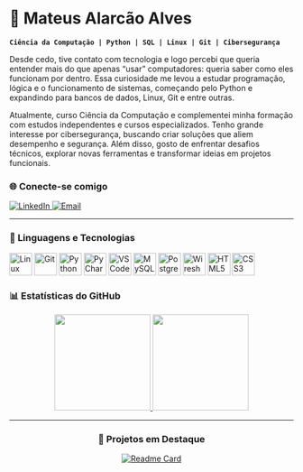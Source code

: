 # 🤖 Mateus Alarcão Alves

**`Ciência da Computação | Python | SQL | Linux | Git | Cibersegurança`**

Desde cedo, tive contato com tecnologia e logo percebi que queria entender mais do que apenas “usar” computadores: queria saber como eles funcionam por dentro. Essa curiosidade me levou a estudar programação, lógica e o funcionamento de sistemas, começando pelo Python e expandindo para bancos de dados, Linux, Git e entre outras.

Atualmente, curso Ciência da Computação e complementei minha formação com estudos independentes e cursos especializados. Tenho grande interesse por cibersegurança, buscando criar soluções que aliem desempenho e segurança. Além disso, gosto de enfrentar desafios técnicos, explorar novas ferramentas e transformar ideias em projetos funcionais.


### 🌐 Conecte-se comigo


<p align="left">
  <a href="https://www.linkedin.com/in/alarcao-alves10/" target="_blank">
    <img src="https://img.shields.io/badge/LinkedIn-0A66C2?style=for-the-badge&logo=linkedin&logoColor=white&logoWidth=40" alt="LinkedIn"/>
  </a>
  <a href="mailto:mateusalves0754@gmail.com" target="_blank">
    <img src="https://img.shields.io/badge/Email-FF6F61?style=for-the-badge&logo=gmail&logoColor=white&logoWidth=40" alt="Email"/>
  </a>
</p>




---

### 🤖 Linguagens e Tecnologias
<div align="left">
    <!-- Sistema operacional -->
    <img 
        alt="Linux" 
        title="Linux" 
        width="40px"
        src="https://cdn.jsdelivr.net/gh/devicons/devicon@latest/icons/linux/linux-original.svg"
    />    
    <!-- Controle de versão -->
    <img 
        alt="Git" 
        title="Git" 
        width="40px" 
        src="https://cdn.jsdelivr.net/gh/devicons/devicon@latest/icons/git/git-original.svg"
    />  
    <!-- Linguagem de programação -->
    <img 
        alt="Python" 
        title="Python" 
        width="40px" 
        src="https://cdn.jsdelivr.net/gh/devicons/devicon@latest/icons/python/python-original.svg"
    />    
    <!-- IDEs -->
    <img 
        alt="PyCharm" 
        title="PyCharm" 
        width="40px" 
        src="https://cdn.jsdelivr.net/gh/devicons/devicon@latest/icons/pycharm/pycharm-original.svg"
    />
    <img 
        alt="VSCode" 
        title="VSCode" 
        width="40px" 
        src="https://cdn.jsdelivr.net/gh/devicons/devicon@latest/icons/vscode/vscode-original.svg"
    />    
    <!-- Bancos de dados -->
    <img 
        alt="MySQL" 
        title="MySQL" 
        width="40px" 
        src="https://cdn.jsdelivr.net/gh/devicons/devicon@latest/icons/mysql/mysql-original-wordmark.svg"
    />
    <img 
        alt="PostgreSQL" 
        title="PostgreSQL" 
        width="40px" 
        src="https://cdn.jsdelivr.net/gh/devicons/devicon@latest/icons/postgresql/postgresql-original.svg"
    />    
    <!-- Segurança e redes -->
    <img 
        alt="Wireshark" 
        title="Wireshark" 
        width="40px" 
        src="https://upload.wikimedia.org/wikipedia/commons/d/df/Wireshark_icon.svg"
    />
  <img 
        alt="HTML5" 
        title="HTML5" 
        width="40px" 
        src="https://cdn.jsdelivr.net/gh/devicons/devicon@latest/icons/html5/html5-original.svg"
    />
    <img 
        alt="CSS3" 
        title="CSS3" 
        width="40px" 
        src="https://cdn.jsdelivr.net/gh/devicons/devicon@latest/icons/css3/css3-original.svg"
    />
</div>

### 📊 Estatísticas do GitHub

<div align="center">

  <a href="https://github.com/mateus-alarcao">
    <img height="170em" src="https://github-readme-stats.vercel.app/api?username=mateus-alarcao&show_icons=true&theme=tokyonight&include_all_commits=true&locale=pt-br"/>
  </a>
  <a href="https://github.com/mateus-alarcao">
    <img height="170em" src="https://github-readme-stats.vercel.app/api/top-langs/?username=mateus-alarcao&theme=tokyonight&layout=compact&custom_title=Tecnologias&langs_count=9"/>
  </a>

</div>



---

<div align="center">
  
  ### 🚀 Projetos em Destaque
[![Readme Card](https://github-readme-stats.vercel.app/api/pin/?username=mateus-alarcao&repo=hospital-website&theme=tokyonight)](https://github.com/mateus-alarcao/hospital-website)
